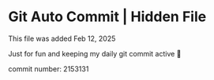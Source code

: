# Git Auto Commit | Hidden File

This file was added Feb 12, 2025

Just for fun and keeping my daily git commit active 🤪

commit number: 2153131

